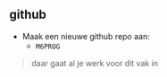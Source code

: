 ## github

- Maak een nieuwe github repo aan:
    - `M6PROG`

> daar gaat al je werk voor dit vak in